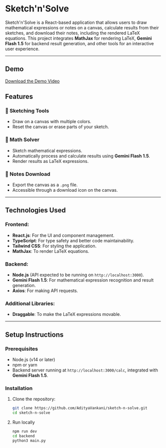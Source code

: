 # Sketch'n'Solve

Sketch'n'Solve is a React-based application that allows users to draw mathematical expressions or notes on a canvas, calculate results from their sketches, and download their notes, including the rendered LaTeX equations. This project integrates **MathJax** for rendering LaTeX, **Gemini Flash 1.5** for backend result generation, and other tools for an interactive user experience.

---


## Demo


[Download the Demo Video](src/assets/sketchdemo.mov)


## Features

### 🎨 Sketching Tools
- Draw on a canvas with multiple colors.
- Reset the canvas or erase parts of your sketch.

### 🧮 Math Solver
- Sketch mathematical expressions.
- Automatically process and calculate results using **Gemini Flash 1.5**.
- Render results as LaTeX expressions.

### 📄 Notes Download
- Export the canvas as a `.png` file.
- Accessible through a download icon on the canvas.

---

## Technologies Used

### Frontend:
- **React.js**: For the UI and component management.
- **TypeScript**: For type safety and better code maintainability.
- **Tailwind CSS**: For styling the application.
- **MathJax**: To render LaTeX equations.

### Backend:
- **Node.js** (API expected to be running on `http://localhost:3000`).
- **Gemini Flash 1.5**: For mathematical expression recognition and result generation.
- **Axios**: For making API requests.

### Additional Libraries:
- **Draggable**: To make the LaTeX expressions movable.

---

## Setup Instructions

### Prerequisites
- Node.js (v14 or later)
- npm or yarn
- Backend server running at `http://localhost:3000/calc`, integrated with **Gemini Flash 1.5**.

### Installation

1. Clone the repository:
   ```bash
   git clone https://github.com/AdityaVankani/sketch-n-solve.git
   cd sketch-n-solve

2. Run locally
   ```bash
   npm run dev
   cd backend
   python3 main.py
   
